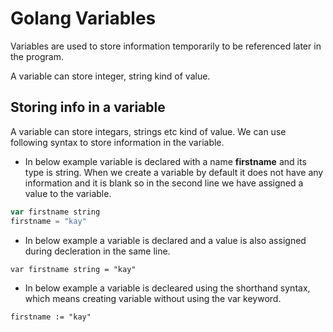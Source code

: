
# Golang Variables

Variables are used to store information temporarily to be referenced later in the program.

A variable can store integer, string kind of value.
## Storing info in a variable

A variable can store integars, strings etc kind of value. We can use following syntax to store information in the variable.

- In below example variable is declared with a name **firstname** and its type is string. When we create a variable by default it does not have any information and it is blank so in the second line we have assigned a value to the variable.

```javascript
var firstname string
firstname = "kay"
```

- In below example a variable is declared and a value is also assigned during decleration in the same line.

~~~
var firstname string = "kay"
~~~

- In below example a variable is decleared using the shorthand syntax, which means creating variable without using the var keyword.

~~~
firstname := "kay"
~~~